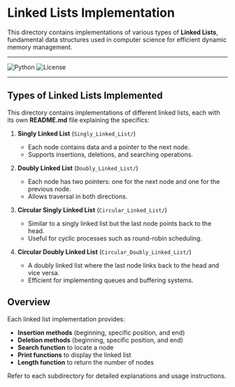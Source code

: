 # Linked Lists Implementation

This directory contains implementations of various types of **Linked Lists**, fundamental data structures used in computer science for efficient dynamic memory management.

---

![Python](https://img.shields.io/badge/python-3.8-blue)
![License](https://img.shields.io/badge/license-MIT-green)

---

## Types of Linked Lists Implemented

This directory contains implementations of different linked lists, each with its own **README.md** file explaining the specifics:

1. **Singly Linked List** (`Singly_Linked_List/`)
   - Each node contains data and a pointer to the next node.
   - Supports insertions, deletions, and searching operations.

2. **Doubly Linked List** (`Doubly_Linked_List/`)
   - Each node has two pointers: one for the next node and one for the previous node.
   - Allows traversal in both directions.

3. **Circular Singly Linked List** (`Circular_Linked_List/`)
   - Similar to a singly linked list but the last node points back to the head.
   - Useful for cyclic processes such as round-robin scheduling.

4. **Circular Doubly Linked List** (`Circular_Doubly_Linked_List/`)
   - A doubly linked list where the last node links back to the head and vice versa.
   - Efficient for implementing queues and buffering systems.

## Overview
Each linked list implementation provides:
- **Insertion methods** (beginning, specific position, and end)
- **Deletion methods** (beginning, specific position, and end)
- **Search function** to locate a node
- **Print functions** to display the linked list
- **Length function** to return the number of nodes

Refer to each subdirectory for detailed explanations and usage instructions.


